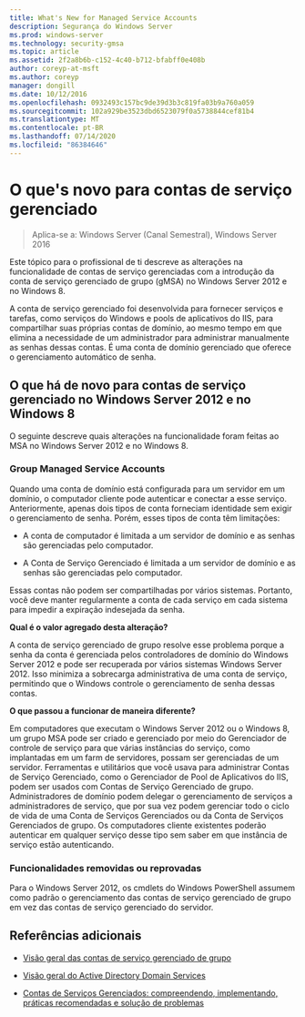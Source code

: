 ```yaml
---
title: What's New for Managed Service Accounts
description: Segurança do Windows Server
ms.prod: windows-server
ms.technology: security-gmsa
ms.topic: article
ms.assetid: 2f2a8b6b-c152-4c40-b712-bfabff0e408b
author: coreyp-at-msft
ms.author: coreyp
manager: dongill
ms.date: 10/12/2016
ms.openlocfilehash: 0932493c157bc9de39d3b3c819fa03b9a760a059
ms.sourcegitcommit: 102a929be3523dbd6523079f0a5738844cef81b4
ms.translationtype: MT
ms.contentlocale: pt-BR
ms.lasthandoff: 07/14/2020
ms.locfileid: "86384646"
---
```

# <a name="what39s-new-for-managed-service-accounts"></a>O que&#39;s novo para contas de serviço gerenciado

>Aplica-se a: Windows Server (Canal Semestral), Windows Server 2016

Este tópico para o profissional de ti descreve as alterações na funcionalidade de contas de serviço gerenciadas com a introdução da conta de serviço gerenciado de grupo (gMSA) no Windows Server 2012 e no Windows 8.

A conta de serviço gerenciado foi desenvolvida para fornecer serviços e tarefas, como serviços do Windows e pools de aplicativos do IIS, para compartilhar suas próprias contas de domínio, ao mesmo tempo em que elimina a necessidade de um administrador para administrar manualmente as senhas dessas contas. É uma conta de domínio gerenciado que oferece o gerenciamento automático de senha.

## <a name="whats-new-for-managed-service-accounts-in-windows-server-2012-and-windows-8"></a><a name="versions"></a>O que há de novo para contas de serviço gerenciado no Windows Server 2012 e no Windows 8
O seguinte descreve quais alterações na funcionalidade foram feitas ao MSA no Windows Server 2012 e no Windows 8.

### <a name="group-managed-service-accounts"></a>Group Managed Service Accounts
Quando uma conta de domínio está configurada para um servidor em um domínio, o computador cliente pode autenticar e conectar a esse serviço. Anteriormente, apenas dois tipos de conta forneciam identidade sem exigir o gerenciamento de senha. Porém, esses tipos de conta têm limitações:

-   A conta de computador é limitada a um servidor de domínio e as senhas são gerenciadas pelo computador.

-   A Conta de Serviço Gerenciado é limitada a um servidor de domínio e as senhas são gerenciadas pelo computador.

Essas contas não podem ser compartilhadas por vários sistemas. Portanto, você deve manter regularmente a conta de cada serviço em cada sistema para impedir a expiração indesejada da senha.

**Qual é o valor agregado desta alteração?**

A conta de serviço gerenciado de grupo resolve esse problema porque a senha da conta é gerenciada pelos controladores de domínio do Windows Server 2012 e pode ser recuperada por vários sistemas Windows Server 2012. Isso minimiza a sobrecarga administrativa de uma conta de serviço, permitindo que o Windows controle o gerenciamento de senha dessas contas.

**O que passou a funcionar de maneira diferente?**

Em computadores que executam o Windows Server 2012 ou o Windows 8, um grupo MSA pode ser criado e gerenciado por meio do Gerenciador de controle de serviço para que várias instâncias do serviço, como implantadas em um farm de servidores, possam ser gerenciadas de um servidor. Ferramentas e utilitários que você usava para administrar Contas de Serviço Gerenciado, como o Gerenciador de Pool de Aplicativos do IIS, podem ser usados com Contas de Serviço Gerenciado de grupo. Administradores de domínio podem delegar o gerenciamento de serviços a administradores de serviço, que por sua vez podem gerenciar todo o ciclo de vida de uma Conta de Serviços Gerenciados ou da Conta de Serviços Gerenciados de grupo. Os computadores cliente existentes poderão autenticar em qualquer serviço desse tipo sem saber em que instância de serviço estão autenticando.

### <a name="removed-or-deprecated-functionality"></a><a name="interoperability"></a>Funcionalidades removidas ou reprovadas
Para o Windows Server 2012, os cmdlets do Windows PowerShell assumem como padrão o gerenciamento das contas de serviço gerenciado de grupo em vez das contas de serviço gerenciado do servidor.

## <a name="additional-references"></a>Referências adicionais

-   [Visão geral das contas de serviço gerenciado de grupo](group-managed-service-accounts-overview.md)

-   [Visão geral do Active Directory Domain Services](active-directory-domain-services-overview.md)

-   [Contas de Serviços Gerenciados: compreendendo, implementando, práticas recomendadas e solução de problemas](https://techcommunity.microsoft.com/t5/ask-the-directory-services-team/managed-service-accounts-understanding-implementing-best/ba-p/397009)


